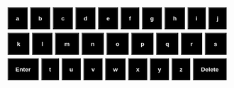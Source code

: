 <style>
* {
  margin: 0;
  padding: 0;
}

html,
body {
  height: 100%;
  font-family: Verdana, sans-serif;
}

#game {
  width: 100%;
  max-width: 500px;
  height: 70%;
  display: flex;
  flex-direction: column;
}

#container {
  display: flex;
  height: 100%;
  align-items: center;
  flex-direction: column;
}

#board-container {
  display: flex;
  justify-content: center;
  align-items: center;
  flex-grow: 1;
  overflow: hidden;
}

#board {
  display: grid;
  grid-template-columns: repeat(5, 1fr);
  grid-gap: 5px;
} 

.square {
  border: 2px solid green;
  min-width: 50px;
  min-height: 50px;
  font-size: 30px;
  display: flex;
  justify-content: center;
  align-items: center;
}

#keyboard-container {
  height: 200px;
}

.keyboard-row {
  display: flex;
  justify-content: center;
  width: 100%;
  margin: 0 auto 8px;
  touch-action: manipulation;
}

.keyboard-row button {
  font-family: inherit;
  font-weight: bold;
  height: 50px;
  cursor: pointer;
  background-color: black;
  color: white;
  flex-grow: 1;
  margin-right: 6px;
  user-select: none;
}

</style>

<html lang="en">
  <head>
    <meta charset="UTF-8" />
    <meta http-equiv="X-UA-Compatible" content="IE=edge" />
    <meta name="viewport" content="width=device-width, initial-scale=1.0" />
  </head>
  <body>
    <div id="container">
      <div id="game">
        <div id="board-container">
          <div id="board"></div>
        </div>
        <div id="keyboard-container">
          <div class="keyboard-row">
            <button data-key="a">a</button>
            <button data-key="b">b</button>
            <button data-key="c">c</button>
            <button data-key="d">d</button>
            <button data-key="e">e</button>
            <button data-key="f">f</button>
            <button data-key="g">g</button>
            <button data-key="h">h</button>
            <button data-key="i">i</button>
            <button data-key="j">j</button>
          </div>
          <div class="keyboard-row">
            <div class="spacer-half"></div>
            <button data-key="k">k</button>
            <button data-key="l">l</button>
            <button data-key="m">m</button>
            <button data-key="n">n</button>
            <button data-key="o">o</button>
            <button data-key="p">p</button>
            <button data-key="q">q</button>
            <button data-key="r">r</button>
            <button data-key="s">s</button>
            <div class="spacer-half"></div>
          </div>
          <div class="keyboard-row">
            <button data-key="enter" class="wide-button">Enter</button>
            <button data-key="t">t</button>
            <button data-key="u">u</button>
            <button data-key="v">v</button>
            <button data-key="w">w</button>
            <button data-key="x">x</button>
            <button data-key="y">y</button>
            <button data-key="z">z</button>
            <button data-key="del" class="wide-button">Delete</button>
          </div>
        </div>
      </div>
    </div>
  </body>
</html>

<!-- 
<script>
  const url = "http://nashcsp.duckdns.org/api/users/gen"
  //Options
  const options = {
    method: 'GET'
    mode: 'cors',
    cache: 'default',
    credentials: 'omit',
    headers: {  w
      'Content-Type': 'application/json'
    ;}
  };

// Fetch
fetch(url, options)
  .then(response => {
    if (response.status !==200) {
      error('GET API response failure: ' + response.status);
      return;
    }
    response.json().then(data => {
      for(const event of data) {
        document.getElementbyId(event.day+2).innerHTML = eventTitle
      }
    })
  })
.catch(err => {
  error(err + " " + url);
});

</script> -->

<script>
document.addEventListener("DOMContentLoaded", () => {
  createSquares();
  getNewWord();

  let guessedWords = [[]];
  let availableSpace = 1;

  let word;
  let guessedWordCount = 0;

  const keys = document.querySelectorAll(".keyboard-row button");

  function getNewWord() {
    fetch(
      `https://wordsapiv1.p.rapidapi.com/words/?random=true&lettersMin=5&lettersMax=5`,
      {
        method: "GET",
        headers: {
          "x-rapidapi-host": "wordsapiv1.p.rapidapi.com",
          "x-rapidapi-key": "26d9a3c8fbmshd1c8fc32ca8acc3p190a69jsn54f737b8e33b",
        },
      }
    )
      .then((response) => {
        return response.json();
        console.log(response.json());
      })
      .then((res) => {
        word = res.word;
      })
      .catch((err) => {
        console.error(err);
      });
  }

  function getCurrentWordArr() {
    const numberOfGuessedWords = guessedWords.length;
    return guessedWords[numberOfGuessedWords - 1];
  }

  function updateGuessedWords(letter) {
    const currentWordArr = getCurrentWordArr();

    if (currentWordArr && currentWordArr.length < 5) {
      currentWordArr.push(letter);

      const availableSpaceEl = document.getElementById(String(availableSpace));

      availableSpace = availableSpace + 1;
      availableSpaceEl.textContent = letter;
    }
  }

  function getTileColor(letter, index) {
    const isCorrectLetter = word.includes(letter);

    if (!isCorrectLetter) {
      return "rgb(206, 206, 235)";
    }

    const letterInThatPosition = word.charAt(index);
    const isCorrectPosition = letter === letterInThatPosition;

    if (isCorrectPosition) {
      return "rgb(36, 222, 20)";
    }

    return "rgb(235, 197, 28)";
  }

  function handleSubmitWord() {
    const currentWordArr = getCurrentWordArr();
    if (currentWordArr.length !== 5) {
      window.alert("Word must be 5 letters");
    }

    const currentWord = currentWordArr.join("");

    fetch(`https://wordsapiv1.p.rapidapi.com/words/${currentWord}`, {
      method: "GET",
      headers: {
        "x-rapidapi-host": "wordsapiv1.p.rapidapi.com",
        "x-rapidapi-key": "26d9a3c8fbmshd1c8fc32ca8acc3p190a69jsn54f737b8e33b",
      },
    })
      .then((res) => {
        if (!res.ok) {
          throw Error();
        }

        const firstLetterId = guessedWordCount * 5 + 1;
        const interval = 200;
        currentWordArr.forEach((letter, index) => {
          setTimeout(() => {
            const tileColor = getTileColor(letter, index);

            const letterId = firstLetterId + index;
            const letterEl = document.getElementById(letterId);
            letterEl.classList.add("animate__flipInX");
            letterEl.style = `background-color:${tileColor};border-color:${tileColor}`;
          }, interval * index);
        });

        guessedWordCount += 1;

        if (currentWord === word) {
          window.alert("You won!");
        }

        if (guessedWords.length === 6) {
          window.alert(`You lost! Reload to Play Again! The word was ${word}.`);
        }

        guessedWords.push([]);
      })
      .catch(() => {
        window.alert("We don't recognize that word!");
      });
  }

  function createSquares() {
    const gameBoard = document.getElementById("board");

    for (let index = 0; index < 30; index++) {
      let square = document.createElement("div");
      square.classList.add("square");
      square.classList.add("animate__animated");
      square.setAttribute("id", index + 1);
      gameBoard.appendChild(square);
    }
  }

  function handleDeleteLetter() {
    const currentWordArr = getCurrentWordArr();
    const removedLetter = currentWordArr.pop();

    guessedWords[guessedWords.length - 1] = currentWordArr;

    const lastLetterEl = document.getElementById(String(availableSpace - 1));

    lastLetterEl.textContent = "";
    availableSpace = availableSpace - 1;
  }

  for (let i = 0; i < keys.length; i++) {
    keys[i].onclick = ({ target }) => {
      const letter = target.getAttribute("data-key");

      if (letter === "enter") {
        handleSubmitWord();
        return;
      }

      if (letter === "del") {
        handleDeleteLetter();
        return;
      }

      updateGuessedWords(letter);
    };
  }
});
</script>